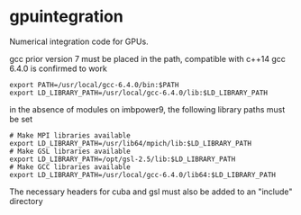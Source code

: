 # gpuintegration
Numerical integration code for GPUs.

gcc prior version 7 must be placed in the path, compatible with c++14
gcc 6.4.0 is confirmed to work

```
export PATH=/usr/local/gcc-6.4.0/bin:$PATH
export LD_LIBRARY_PATH=/usr/local/gcc-6.4.0/lib:$LD_LIBRARY_PATH
```

in the absence of modules on imbpower9, the following library paths must be set
```
# Make MPI libraries available
export LD_LIBRARY_PATH=/usr/lib64/mpich/lib:$LD_LIBRARY_PATH
# Make GSL libraries available
export LD_LIBRARY_PATH=/opt/gsl-2.5/lib:$LD_LIBRARY_PATH
# Make GCC libraries available
export LD_LIBRARY_PATH=/usr/local/gcc-6.4.0/lib64:$LD_LIBRARY_PATH
```

The necessary headers for cuba and gsl must also be added to an "include" directory
